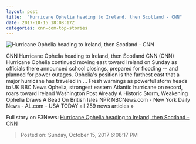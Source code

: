 ```yaml
---
layout: post
title:  "Hurricane Ophelia heading to Ireland, then Scotland - CNN"
date: 2017-10-15 18:08:17Z
categories: cnn-com-top-stories
---
```


![Hurricane Ophelia heading to Ireland, then Scotland - CNN](http://cdn.cnn.com/cnnnext/dam/assets/171012114915-weather-ophelia-satellite-super-tease.jpg)

CNN Hurricane Ophelia heading to Ireland, then Scotland CNN (CNN) Hurricane Ophelia continued moving east toward Ireland on Sunday as officials there announced school closings, prepared for flooding -- and planned for power outages. Ophelia's position is the farthest east that a major hurricane has traveled in ... Fresh warnings as powerful storm heads to UK BBC News Ophelia, strongest eastern Atlantic hurricane on record, roars toward Ireland Washington Post Already A Historic Storm, Weakening Ophelia Draws A Bead On British Isles NPR NBCNews.com - New York Daily News - AL.com - USA TODAY all 259 news articles »


Full story on F3News: [Hurricane Ophelia heading to Ireland, then Scotland - CNN](http://www.f3nws.com/n/PBFCbB)

> Posted on: Sunday, October 15, 2017 6:08:17 PM
